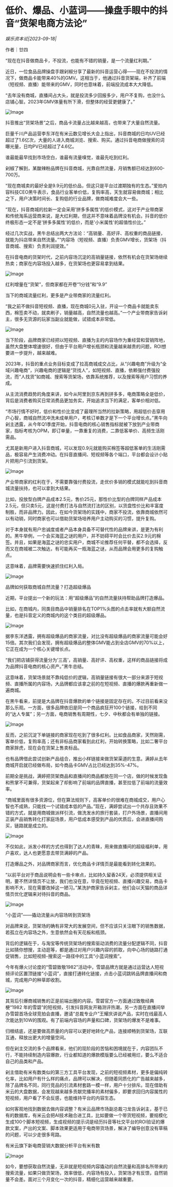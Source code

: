# 低价、爆品、小蓝词——操盘手眼中的抖音“货架电商方法论”

*娱乐资本论|2023-09-18|*

作者｜廿四

“现在在抖音做商品卡，不投流，也能有不错的销量，是一个流量红利期。”

近日，一位食品品牌操盘手跟剁椒分享了最新的抖音运营心得——现在不投流的情况下，做商品卡能带来40%的GMV。这相当于，他通过抖音货架端，补齐了前端（短视频、直播）能带来的GMV，同时也意味着，前端投流成本大大降低。

“去年没有商城，直播间占大头，就是投流多少回报多少，用户不复购，也没什么店铺心智。2023年GMV体量有所下滑，但整体的经营更健康了。”

![Image](https://mmbiz.qpic.cn/sz_mmbiz_png/HKEDX7MqXK13UtECicnz4KOfayLnlibkjialQgrlFZtM3KWxIRePwWGGc4nticibGfSVYvE74PYQ9ibjXEXibhgRu6jxw/640?wx_fmt=png&wxfrom=5&wx_lazy=1&wx_co=1)

抖音推出“货架场景”之后，商品卡流量占比越来越高，也带来了大量自然流量。

巨量千川产品运营李东洋在有米云数见增长大会上指出，抖音商城的日均UV已经超过了1.6亿次，大量的人进入商城浏览、搜索、购买。通过抖音电商做搜索的词曝光量，日均PV已经超过了4.6亿。

谁最能最早找到市场空白，谁最有流量嗅觉，谁最先吃到红利。

剁椒了解到，某酸辣粉品牌在抖音商城，光靠自然流量，月销售额已经达到600-700万。

“现在商城卖的最好全是9.9元的低价品，但这只是平台过渡期独有的生态。”爱拍内容科技CEO黑牛表示，食品行业客单价低，复购率高，天生就容易做商城；相比之下，用户决策时间长、复购低的行业品牌，做商城难度会大一些。

“现在，抖音商城的拉新一定会采用'拼多多属性'的低价模式，这对于产业带商家和传统淘系运营商来说，是大红利期，但这并不意味着品牌没有机会。抖音的低价终极形态一定不是'拼多多属性'的低价，而是'小米属性'的超值性价比。”

经过几次实战，黑牛总结出两大方法论：“高销量、高好评、高权重的商品链接，就能为抖店带来自然流量。”“内容场（短视频、直播）负责GMV增长，货架场（抖音商城、搜索）负责利润提效。”

在抖音电商的货架时代，之前内容场沉淀的高销量链接，依然有机会在货架场继续热卖；商家在内容场投入越多，在货架场也更容易拿到结果。

![Image](https://mmbiz.qpic.cn/mmbiz_png/HKEDX7MqXK0nTTS7DaVdWJfbK1TSibe1dzNbXY9ziaVTicYibfjmgR3qEKT1t7eicmowRnW51cJkK5V8S2J9Jpx83Jw/640?wx_fmt=png&tp=wxpic&wxfrom=5&wx_lazy=1&wx_co=1)

红利增量在“货架”，但商家都在开卷“1分钱”和“9.9”

当下的商城流量红利，更多是产业带商家的流量红利。

“我之前不做抖音短视频、直播，现在商城0元入驻，开设一个商品卡就能卖东西，棉签卖不动，就卖刷子，销量越高，自然流量也越高。”一个产业带商家告诉剁主，很多无货源的玩家当副业就能做，试错成本非常低。

![Image](https://mmbiz.qpic.cn/sz_mmbiz_png/HKEDX7MqXK13UtECicnz4KOfayLnlibkjiaxSxM0JDBz3ZXwzdrw40UeQOJxiavtjvcWAvxGOljeAUQ0Z0UqQGia4SA/640?wx_fmt=png&wxfrom=5&wx_lazy=1&wx_co=1)

当下阶段，品牌商家已经把以短视频、直播为主的内容场作为重经营和营销阵地，虽然大盘整体增速很好，但由于平台用户增长瓶颈和流量越来越贵的问题，ROI想要进一步提升，越来越难。

2023年，抖音的重点业务目标变成了拉高商城成交占比，从“兴趣电商”升级为“全域兴趣电商”，兴趣电商的逻辑是“货找人”，如短视频、直播，依赖强付费强投流，而“人找货”如商城、搜索等货架场，依靠系统推荐，以及搜索等用户习惯的养成。

从主流消费趋势的角度来讲，如今从阿里到京东再到拼多多，电商策略全是低价，背后是消费者购买日常消费品更加务实，开始追求当下的满足，客单价相对低。

“市场行情不好时，低价和性价比变成了最理所当然的拉新策略，用超低价击穿用户心智，商城自然流冲洗未成单用户，考核订单数才是下一个平台增长点。”黑牛向剁主透露，从今年Q1季度开始，抖音电商的核心销售指标就被下放到产业带商家，指标考核为OPM，即订单量，一靠重复的消费，二靠低客单价、高频生活刚需品。

尤其是新用户进入抖音商城，可以发现0.9元就能购买棉签等超低客单的生活刚需品，极容易产生消费冲动。在抖音直播间、短视频等各个端口，平台都会设计小贴片把用户引流到货架。

![Image](https://mmbiz.qpic.cn/sz_mmbiz_png/HKEDX7MqXK13UtECicnz4KOfayLnlibkjiaL7zmMia7eaL5Hy8OoUiaKObMfJpAIY8HWnbABvZfKnp1hOBt2Q1WcscQ/640?wx_fmt=png&wxfrom=5&wx_lazy=1&wx_co=1)

产业带商家的红利在于，不需要靠强付费投流，走优价多销的模式就能吃到抖音商城流量扶持，也可以拿到大结果。

比如，投放型白牌产品成本2.5元，售价25元，那性价比型的白牌同样产品成本2.5元，但只卖5元，这是付费打法与自然流打法的区别，以货盘性价比和丰富度制胜，而非品牌力。因此，在如今货架场的实践中，商家不投流，依靠商城依然可以有动销，同时商家也可以借助货架场培养用户主动购买的习惯，提升复购。

对于本身就有用户忠诚度或者产品本身具备不可替代性的品牌来讲，是更为有利的。黑牛举例，一个会买海蓝之谜的用户，并不妨碍平时会比价去买2.9元的棉签。并且，如果是海蓝之谜的忠实用户，商城不论推荐任何平替，都不会选择，反而又在商城被二次触达，有可能再买一瓶海蓝之谜，从而品牌会用更多的复购触点。

这意味着，品牌需要快速抓住红利入局。

![Image](https://mmbiz.qpic.cn/mmbiz_png/HKEDX7MqXK0nTTS7DaVdWJfbK1TSibe1dCu1bg1xFbxZ1QPOOxOQLD5FebV5Hk1dvYPyFibIIxqqnTpaTNjbMYFg/640?wx_fmt=png&tp=wxpic&wxfrom=5&wx_lazy=1&wx_co=1)

品牌如何获取商城自然流量？打造超级爆品

近期，平台提出一个新的玩法：用“超级爆品”的自然流量扶持帮助品牌打造爆品。

比如，在商城内，同类目商品中销量排名在TOP1%头图的点击率就有大额自然流量，也是抖音定义的商城内的这个类目的超级爆品。

![Image](https://mmbiz.qpic.cn/sz_mmbiz_png/HKEDX7MqXK13UtECicnz4KOfayLnlibkjiaNGicVIcibN4g7VWZMxohNBmeyQeYfMu5YBKu7kGJOUOKxibxNIDoUzyHw/640?wx_fmt=png&wxfrom=5&wx_lazy=1&wx_co=1)

据李东洋透露，拥有超级爆品的商家流量，对比没有超级爆品的商家流量可能会好15倍。其次我们会发现，拥有超级爆品的整体GMV能占到全店GMV的70%以上，它正在成为一个核心关键增长点。

“我们把店铺获得流量分为'三高’，高销量、高好评、高权重，这样的商品链接将成为品牌抖音电商的核心资产。”黑牛总结。

这意味着，货架场景就不靠纯低价的逻辑，高销量链接有很大一部分来源于短视频、直播所属的内容场，大品牌都应该拿之前的在短视频、直播的爆款再重新做一遍商城。

在黑牛看来，前提是大品牌在抖音爆款的单个链接是固定存在的。不过目前看来没那么乐观。一方面，很多品牌依旧是同一个商品疯狂开100个链接，给到不同的“达人专属”；另一方面，电商销售有周期性，七夕、中秋都会有单独的链接。

![Image](https://mmbiz.qpic.cn/sz_mmbiz_png/HKEDX7MqXK13UtECicnz4KOfayLnlibkjiawBdJjfVNa83uHfDNA45FoQBLxGWJuhR3T0ia5QQmv543jibK6bt6fUog/640?wx_fmt=png&wxfrom=5&wx_lazy=1&wx_co=1)

反而，之前沉淀下单链接的商家现在吃到了很多红利。比如食品商家，天然刚需，客单价低，复购率高；还有非标品商家看到此红利，开始转换策略，比如二奢平台商家胖虎，现在会在货架上售卖标品。

也有品牌借此尝试创新产品组合，推出小样链接来做货架渠道的生意。满婷从去年商城开启就已经做布局，如今商品卡GMV占比已经达到35%-47%。

前期全是挑战，满婷把货架商品和直播间的商品都放在同一个店，做的时候发现鱼和熊掌不可兼得，货架起来了却影响了前端的品牌直播，甚至拉低了前端的流量效率。

“商城里面有很多资源位，但在算法规则下，高客单价的很难在商城成交，用户心智也不成熟，只能找一个试错成本低的产品。”现在，满婷尝试出一个共存且效果不错的方式，就是用商城做派样引流，做洗发水的旅行套装，打户外场景，直播间用正装产品销售转化打家庭场景，用户低成本感受到产品的优质后，会进直播间购买，链路就是成立的。

![Image](https://mmbiz.qpic.cn/sz_mmbiz_png/HKEDX7MqXK13UtECicnz4KOfayLnlibkjiaqMXrEiagjkmaQzZjJKtKIRMoniaicRf9wz41dQtVLKjQyDwZ7RKBibMaAw/640?wx_fmt=png&wxfrom=5&wx_lazy=1&wx_co=1)

不仅如此，派发小样的方式也得到了达人的青睐，用来做直播间的超级福利单，用户喜欢，达人也更愿意去带货满婷的产品。

打造爆品之外，对品牌商家而言，优化商品卡详情页是最能看到转化效果的。

“以前平台对于商品说明会有一些卡审点，比如持久留香24天，必须提供相关证明，要不然详情页不让放，我们也没在意，毕竟在短视频、直播兴趣交易，商品卡影响不大，现在需要改掉这一陋习。”某洗护商家告诉剁主，他们会以天猫的商品详情页优化逻辑来对待抖音的商品。

![Image](https://mmbiz.qpic.cn/mmbiz_png/HKEDX7MqXK0nTTS7DaVdWJfbK1TSibe1dylCVzeKibfWA81MT3EDZHc4icibPecH9m9uM7l6ZdAMuZEJ7jFcZtgNHg/640?wx_fmt=png&tp=wxpic&wxfrom=5&wx_lazy=1&wx_co=1)

“小蓝词”——撬动流量从内容场转到货架场

对品牌来说，货架场的确有非常大的发展空间，但不应该只关注眼下的销售数据，若孤立在内容场之外，生意依然会有天花板和瓶颈。

背后的逻辑在于，与淘宝等传统货架场的搜索驱动消费的流量分配逻辑不同，抖音比如猜你想搜，主动逛等，都是通过对用户兴趣内容的抓取，向中心场的链路打通促销售，比如短视频-搜索这一路径中的工具“小蓝词搜索”。

今年有爆火讨论度的“雪碧致敬1982”活动中，雪碧品牌方就是通过运营达人短视频评论区置顶链接“小蓝词”，直接打通转化链接，点击小蓝词跳转品牌直播间和商城，完成用户的种草即收割。

![Image](https://mmbiz.qpic.cn/sz_mmbiz_png/HKEDX7MqXK13UtECicnz4KOfayLnlibkjiaE44SluTv7Vr4YuUYpicDr7dB5ZuZeljRkMjALiaGcUZlQibicWTX3geuZQ/640?wx_fmt=png&wxfrom=5&wx_lazy=1&wx_co=1)

其背后引爆商城销售的正是前端出圈的内容。雪碧官方一方面通过致敬经典梗“1982 年的雪碧”的短视频，引发抖音网友开箱测评热潮，另一方面在直播间举办雪碧首场全球竞拍会直播，邀请“总裁专业户”王耀庆讲说产品，实时在线最高人次能达到10W的围观。有了前端内容场的声量和口碑，货架场的爆发不是难事。

归根结底，还是要做高质量的内容可以更好地转化产品，连接顺畅到货架场，互联互通，释放出更大的增量空间。

但在剁主交流的多个品牌看来，他们的现阶段的苦恼和困境就在于，内容团队不行，不能持续制造内容爆款，行业都知道的爆款模版要么已经被用烂，要么不适合自己的品类和产品。

剁主借助有米有数类似的第三方工具平台发现，之前的短视频素材，更多是偏纯转化率，比如用户有什么样的痛点，品牌可以解决，但随着同质化的广告越来越多，除了品牌名不同，同行竞品的引流素材套路一模一样，用户十分排斥。现在借助有米云的大盘数据，会发现越来越多贡献完播率的素材偏多，即要求回归内容属性的短视频，用户看了不会反感，也能维持平台的内容生态。

如何客观地找到数据去做内容调整？有米云品牌市场副总裁刁龙告诉剁主，基于已有的数据库，有米云会把AI技术融合进工具，比如要做一个带货短视频，要规模化生成100个脚本短视频，生成视频的提示词是经历抖音等社交平台的ROI验证的爆款文案，产出的文案、脚本效果更适用于电商带货场景，解决了编导创意没有草稿的问题，可以少走很多弯路。

有米云旗下新电商营销大数据分析平台有米有数

![Image](https://mmbiz.qpic.cn/sz_mmbiz_png/HKEDX7MqXK13UtECicnz4KOfayLnlibkjiaticaZfbL3yHpSgr8pgoO8FRrMnjWJ136dfz931epVJXiaL7KgMrxcib1w/640?wx_fmt=png&wxfrom=5&wx_lazy=1&wx_co=1)

如今，要想获取自然流量，无非就是短视频内容撬动的自然流量和高排名所带来的搜索流量，如果只做货架场，效率很低，内容场有投入，货架场才有反馈，自然销量不会差。面对三个月变化一次的抖音，精细化运营越来越重要。

